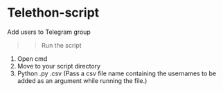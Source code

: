 # Telethon-script
Add users to Telegram group


>>Run the script
1. Open cmd
2. Move to your script directory
3. Python <file-name>.py <filewithusernames>.csv
(Pass a csv file name containing the usernames to be added as an argument while running the file.)
